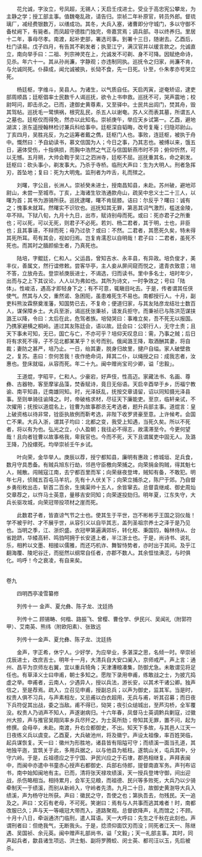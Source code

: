 <!-- { "loadSidebar": true } -->
　　花允诚，字汝立，号凤超，无锡人；天启壬戌进士。受业于高忠宪公攀龙，为主静之学；授工部主事。值魏奄乱政，请告归。崇祯二年补原官，转员外郎。督琉璃厂，减经费银数万，以缮成功。其冬，大兵入塞，诸曹即分守城门，多以守御不备杖阙下，有毙者。而凤超守德胜门独完，帝嘉赏焉；调兵部。寻以终养归。里居十二年，事母尽孝。南渡，起补吏部，署选司事。到署十三日，随谢去。乙酉后，杜门读易。戊子四月，有告其不剃发者；执至江宁，满汉官并以缓言款之。允诚直立，南向举手曰：二祖、列宗神灵在上，允诚发不可剃、身不可降。因赋绝命诗，见杀。年六十一。其从孙尚濂，字静观；亦违制同执。巡抚令之归家，尚濂不肯，与允诚同死。仆薛成，闻允诚被执，长恸不食，先一日死。讣至，仆朱孝亦号哭立死。

　　杨廷枢，字维斗，吴县人。为诸生，以气质自任。天启丙寅，逆奄矫诏，逮吏部周顺昌；廷枢倡率士民数千人谒巡抚，欲令上书申救。巡抚不可，哭声震地；校尉呵问，即击杀之。已而，逮御史黄尊素，又至驿中。士民共出闾门，焚其舟，毁其驾帖。巡抚毛一鹭惧祸，根究乱民，杀五人以谢奄。苏人义而表其墓，所谓五人之墓也。廷枢仅而得免，然亦以此知名。崇祯庚午，举应天乡试第一。乙酉，避地湖滨；浙东遥授翰林检讨兼兵科给事中。廷枢深自韬晦，改号复庵；归隐邓尉山。丁亥四月，吴胜兆反，为之运筹者戴之儁，廷枢门人也。事败，连廷枢，被执于舟中。慨然曰：予自幼读书，慕文信国为人；今日之事，乃其志也。被缚以来，饿五日，遍体受伤，十指俱损，而胸中浩然之气正与信国斩燕市时不异；俯仰忻然，可以无憾。五月朔，大帅会鞫于吴江之泗洲寺，廷枢不屈。巡抚重其名，命之剃发。廷枢曰：砍头事小，剃发事大。乃杀于寺桥。临刑大声曰：生为大明人。刑者急挥刃，首坠地；复曰：死为大明鬼。监刑者为咋舌，礼而殡之。

　　刘曙，字公且，长洲人。崇祯癸未进士，授南昌知县，未赴。苏州破，避地邓尉山，未尝一至城市。丁亥，上海诸生钦浩通款舟山，疏吴中忠义士二十三人，以曙为首；其书为游骑所获。巡抚逮曙，曙不肯屈膝。诘曰：尔反乎？曙曰：诚有之；愧事未就耳。然曙实不识钦也。巡抚知其无罪，第恶其词气激烈，槛送金陵，卒不辩。下狱八旬，九月十九日，出市，赋诗别母而死。或曰：死亦君子之所重也；可以死，可以无死，则君子不必死。若刘、杨二君者，其于明，士也，非臣也；且其事诬，不辩而死；毋乃过欤？或曰：不然。二君者，其愿死久矣，特未得其死所耳。苟有其会，视如归焉。岂复肯濡忍以自明哉！君子曰：二君者，虽死不死也。而其时之腼颜偷生者，乃真死也。

　　陆培，字鲲廷，仁和人。父运昌，曾知吉水、永丰县，有异政。培负俊才，美丰仪，善属文，然行谊修敕。尝客华亭，主人妾从屏间窥而悦之，遣青衣致意；培不答，立放舟去。登崇祯庚辰进士，不谒选，归而读书。里中多名士，培时年少，出而与之上下其议论，人人以为弗如也。其所为诗文，一时争效之；号曰「陆体」。性峻洁，遇高才即轻身下之；有不可意，辄瞋目叱去。于是，传者谓其任侠使气。然其与人交，重然诺、急困阨，虽患难死生不易也。南都授行人。十月，副吏科熊汝霖祭奠淮藩，知国势已去，不复命；便道归家，与其友陆彦龙结壮士数百人，谋保障乡土。大兵至浙，谒巡抚张秉祯，请发兵拒守。而秉祯已与陈洪范谋挟潞王以降，令曰：太后在此，危驾者族。培恸哭曰：事难立矣，吾不死无以报国。乃携家避横之桐岭。道过其友陈廷会，语以故。廷会曰：公职行人，无守土责；且天下事未可知，无已，国亡与亡，不亦可乎？培仰天叹息曰：需，乃事之贼；后日将有求死不得，子不见北都某某乎？长号而别。俄闻潞王降，取酒酬其妻，将自裁；妻防之甚严，培乃止。一日，绐其妻，脱身归故里，揵户自缢。家人破壁救之，复苏。恚曰：奈何苦我！夜作绝命词，拜其二仆，以绳授之曰：成我志者，汝惠也。登床就缢，从容而死。年二十九。闽中赠尚宝司少卿，谥「忠毅」。

　　王道焜，字昭平，仁和人。少豪宕，好声伎，性高迈。家藏法书、名画、尊彝、古器物，客至摩挲品藻，焚香赋诗，竟日无俗语。天启辛酉举于乡，历福宁教谕、南平知县，迁南雄同知。时，光泽妖乱，抚按交章请留，诏以同知摄光泽县事。至则单骑往谕降之。时，帝破格求材，尽征天下廉能吏。至京，临轩亲试，不次擢用；抚按以道焜名上，铨曹为故事郡丞无考选者，题升兵部主事。道焜言：皇上破资格以待非常，铨臣执故例而靳考选，非陛下收罗贤豪至意。上许候考。会国亡不果。大兵入浙，谓其子均曰：北都之变，我受上知遇，当死久矣。所以不死者，将以有为也。弘光之立，小人盈朝；我往必不得志，故濡滞至今。今更何望哉！且向者铨曹以故事格我，卑我官也。今而不死，天下且谓属吏中固无人。及潞王降，乃投缳死。均举崇祯壬午乡试。

　　叶向荣，金华举人。庚辰以荐，授宁都知县，廉明有惠政；修城垣、足兵食，数月守具悉备。有贼兵旭东行劫，邻邑守臣檄向荣捕之。向荣捐金购贼，得其魁七人，贼散。闯贼寇江南，去宁都百里而军；向荣昼夜登埤，贼知有备，不敢犯。明年七月，侦贼五百屯马羊坑，先有十人伏关下；向荣立捕杀之，陈尸于郊。乃自督乡勇衔枚出击，斩首二百余，生擒渠帅十五人，余皆窜去。总督袁继咸、御史周灿交章荐之，以忤马士英意，量移吉安同知；向荣遂投劾归。明年夏，江东失守，大兵长驱攻城，向荣冠带投项材之崖而死。

　　此数君子者，皆直谅气节之士也。使其生于平世，岂不彬彬乎王国之羽仪哉！学不被乎时、才不展乎世，从容引义以自毕其志，盖列圣祖宗养士之泽于是乃见也。当明之季，江、浙炽盛。衣冠甲第遍满郊圻，转化枢、秉国钧，翰林侍从、台省跄跻，华緌高轩、鸣驺呵拥于长安道上者，半江浙士也。于是，尚诗书、说礼乐，相矜以文墨、相接以儒雅，而还巧机诈、舞智恃势者，亦时出于其间。及乎江翻海覆、陵圯谷迁，而挺然以纲常自任者，亦郡不数人。其余恇怯淟涊，与时俱化。呜呼！今之衰凌，有自来矣。  
　 

卷九

　　四明西亭凌雪纂修

　　列传十一 金声、夏允彝、陈子龙、沈廷扬

　　列传十二 顾锡畴、何楷、路振飞、曾樱、曹佺学、伊民兴、吴闻礼（附郭符甲）、艾南英、熊纬（附欧阳素）、张致远

　　列传十一金声、夏允彝、陈子龙、沈廷扬

　　金声，字正希，休宁人。少好学，为应举业，多湛深之思，名倾一时。举崇祯戊辰进士，改庶吉士。明年十一月，大清兵自大安口阑入，京师戒严。声上言：通州、昌平为京师左右翼，宜以重兵犄角；天津漕粮凑集，防御尤急。未敢谓见将足任也。有草泽义士曰申甫，朝士多知之。愿陛下录用申甫，练敢战之士，为披亢捣虚之举。申甫者，云南人，少遇异人，授以兵法，游长安，以其术干诸公卿。独声信之，至是荐焉。疏入，立召见申甫，授副总兵；以声为御史，监其军。当是时，权贵人俱不习兵，与声素相左，又忌甫以白衣超用，无兵与甫，听其召募；而日夜下兵符促其出战，委之当敌。甫不得已，恸哭；夜引众缒城出，至芦沟桥，全军覆没。权贵人乃诮声不知人，声遂谢病归。十六年春，凤督马士英调黔兵剿寇，过徽州大掠，声与推官吴翔凤率乡兵尽歼之，为士英所劾；帝知其无罪，置不问，起为修撰。会母卒，未赴。南渡，升右佥都御史，不出。知天下多故，与其邑人江天一日夜练义兵以虞变。乙酉夏，大兵破池州，将及徽宁。声设太祖像，率百姓哭临，起兵谋恢复。天一曰：徽州为形胜地，诸县皆有阻隘可守；而绩溪一面当孔道，其地独平迤，宜筑关于此，多用兵据之，以与他县为柢柱。遂筑山关，屯兵其中，分守六岭。于是，丘祖德应之于宁国、尹民兴应之于石埭，郡邑相继复。声拜表闽中，而闽中亦遣中书童赤心授声右都御史、兵部右侍郎，提督南直军务。声刊布诏书，南中始知闽地有主。已而，清将张天禄攻绩溪，天一授兵登埤守御，间出迎战，杀伤略相当。相持累月，会军无见粮，而祖德、民兴等多败死，大兵乃以少骑牵制天一于绩溪，而别从新岭入，守岭者先溃。九月二十日，故御史黄澍导大兵入绩溪，声为杨守壮所获。声曰：徽民之守，吾使之也；第执吾去，勿残民。天一追及之。声曰：文石有老母，不可死。笑谢曰：焉有与人共事而逃其难者！时，南都改服已久；声与天一等峨冠大带而入，道路聚观。总督欲降声，礼而馆之；不顾。十月十八日，牵诣通济门临刑，遣人耳语。天一大呼曰：先生之千秋在此刻也。声谓刑者曰：但绝我气，无断我头。于是，捻须仰面饮刃而没；同死者江天一、陈继遇、吴国祯、余元英。闽中赠声礼部尚书，谥「文毅」；天一礼部主事。其时，同声起兵者，歙县诸生项远、洪士魁、副将罗腾蛟、闵士英、都司汪以玉，先后被杀。

